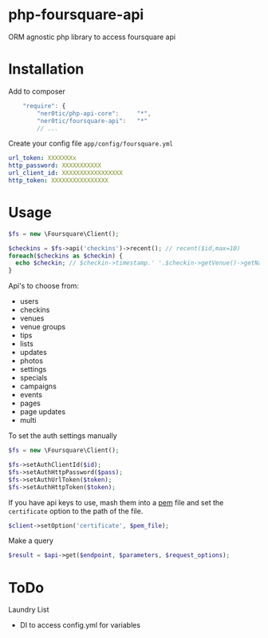 php-foursquare-api
==================

ORM agnostic php library to access foursquare api

Installation
=============
Add to composer
```js
    "require": {
        "ner0tic/php-api-core":     "*",
        "ner0tic/foursquare-api":   "*"
        // ...
```
Create your config file `app/config/foursquare.yml`
```yaml
url_token: XXXXXXXx
http_password: XXXXXXXXXXX
url_client_id: XXXXXXXXXXXXXXXXX
http_token: XXXXXXXXXXXXXXXX
```

Usage
=============
```php
$fs = new \Foursquare\Client();

$checkins = $fs->api('checkins')->recent(); // recent($id,max=10)
foreach($checkins as $checkin) {
  echo $checkin; // $checkin->timestamp.' '.$checkin->getVenue()->getName()
}
```
Api's to choose from:
- users
- checkins
- venues
- venue groups
- tips
- lists
- updates
- photos
- settings
- specials
- campaigns
- events
- pages
- page updates
- multi

To set the auth settings manually
```php
$fs = new \Foursquare\Client();

$fs->setAuthClientId($id);
$fs->setAuthHttpPassword($pass);
$fs->setAuthUrlToken($token);
$fs->setAuthHttpToken($token);
```

If you have api keys to use, mash them into a [pem](http://www.fileinfo.com/extension/pem) file and 
set the `certificate` option to the path  of the file.
```php
$client->setOption('certificate', $pem_file);
```

Make a query
```php
$result = $api->get($endpoint, $parameters, $request_options);
```
ToDo
=================
Laundry List
- DI to access config.yml for variables

